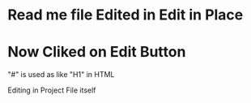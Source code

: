 
# Read me file Edited in Edit in Place
# Now Cliked on Edit Button
"#" is used as like "H1" in HTML

Editing in Project File itself
